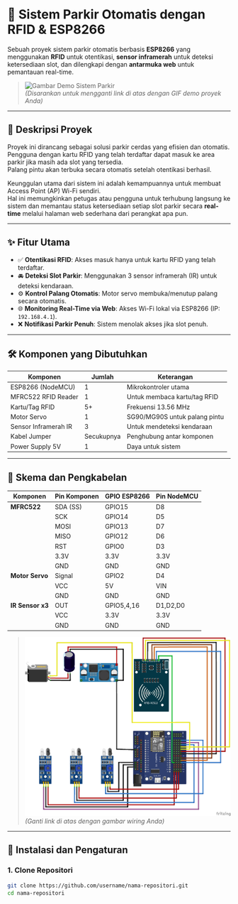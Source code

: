 # 🚗 Sistem Parkir Otomatis dengan RFID & ESP8266

Sebuah proyek sistem parkir otomatis berbasis **ESP8266** yang menggunakan **RFID** untuk otentikasi, **sensor inframerah** untuk deteksi ketersediaan slot, dan dilengkapi dengan **antarmuka web** untuk pemantauan real-time.

> ![Gambar Demo Sistem Parkir](#)  
> *(Disarankan untuk mengganti link di atas dengan GIF demo proyek Anda)*

---

## 📜 Deskripsi Proyek

Proyek ini dirancang sebagai solusi parkir cerdas yang efisien dan otomatis.  
Pengguna dengan kartu RFID yang telah terdaftar dapat masuk ke area parkir jika masih ada slot yang tersedia.  
Palang pintu akan terbuka secara otomatis setelah otentikasi berhasil.

Keunggulan utama dari sistem ini adalah kemampuannya untuk membuat Access Point (AP) Wi-Fi sendiri.  
Hal ini memungkinkan petugas atau pengguna untuk terhubung langsung ke sistem dan memantau status ketersediaan setiap slot parkir secara **real-time** melalui halaman web sederhana dari perangkat apa pun.

---

## ✨ Fitur Utama

- ✅ **Otentikasi RFID**: Akses masuk hanya untuk kartu RFID yang telah terdaftar.
- 🚘 **Deteksi Slot Parkir**: Menggunakan 3 sensor inframerah (IR) untuk deteksi kendaraan.
- ⚙️ **Kontrol Palang Otomatis**: Motor servo membuka/menutup palang secara otomatis.
- 🌐 **Monitoring Real-Time via Web**: Akses Wi-Fi lokal via ESP8266 (IP: `192.168.4.1`).
- ❌ **Notifikasi Parkir Penuh**: Sistem menolak akses jika slot penuh.

---

## 🛠️ Komponen yang Dibutuhkan

| Komponen             | Jumlah | Keterangan                            |
|----------------------|--------|----------------------------------------|
| ESP8266 (NodeMCU)    | 1      | Mikrokontroler utama                  |
| MFRC522 RFID Reader  | 1      | Untuk membaca kartu/tag RFID          |
| Kartu/Tag RFID       | 5+     | Frekuensi 13.56 MHz                   |
| Motor Servo          | 1      | SG90/MG90S untuk palang pintu         |
| Sensor Inframerah IR | 3      | Untuk mendeteksi kendaraan            |
| Kabel Jumper         | Secukupnya | Penghubung antar komponen          |
| Power Supply 5V      | 1      | Daya untuk sistem                     |

---

## 🔌 Skema dan Pengkabelan

| Komponen        | Pin Komponen | GPIO ESP8266 | Pin NodeMCU |
|-----------------|---------------|---------------|-------------|
| **MFRC522**     | SDA (SS)      | GPIO15        | D8          |
|                 | SCK           | GPIO14        | D5          |
|                 | MOSI          | GPIO13        | D7          |
|                 | MISO          | GPIO12        | D6          |
|                 | RST           | GPIO0         | D3          |
|                 | 3.3V          | 3.3V          | 3.3V        |
|                 | GND           | GND           | GND         |
| **Motor Servo** | Signal        | GPIO2         | D4          |
|                 | VCC           | 5V            | VIN         |
|                 | GND           | GND           | GND         |
| **IR Sensor x3**| OUT           | GPIO5,4,16    | D1,D2,D0     |
|                 | VCC           | 3.3V          | 3.3V        |
|                 | GND           | GND           | GND         |

> ![Gambar Skema Rangkaian](https://github.com/melkianuskilunressy/MELKIANUS-KILUNRESSY-ALDI-P-TAMBUNAL-PROJECT-AKHIR-STIKOM-AMBON/raw/main/rangkaian_bb.png)  
> *(Ganti link di atas dengan gambar wiring Anda)*

---

## 🚀 Instalasi dan Pengaturan

### 1. Clone Repositori

```bash
git clone https://github.com/username/nama-repositori.git
cd nama-repositori
